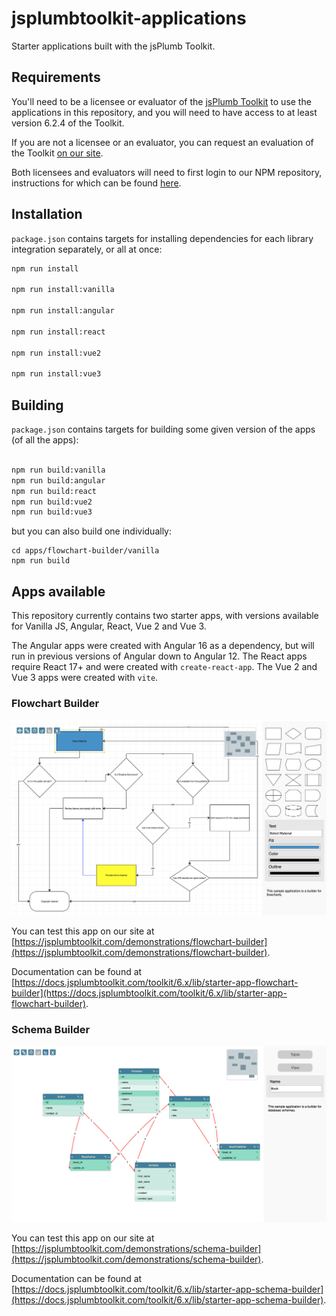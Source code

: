 # jsplumbtoolkit-applications

Starter applications built with the jsPlumb Toolkit.

## Requirements

You'll need to be a licensee or evaluator of the [jsPlumb Toolkit](https://jsplumbtoolkit.com) to use the applications in this repository, and you will need to have access to at least version 6.2.4 of the Toolkit.

If you are not a licensee or an evaluator, you can request an evaluation of the Toolkit [on our site](https://jsplumbtoolkit.com/trial).

Both licensees and evaluators will need to first login to our NPM repository, instructions for which can be found [here](https://docs.jsplumbtoolkit.com/toolkit/6.x/lib/npm-repository).

## Installation

`package.json` contains targets for installing dependencies for each library integration separately, or all at once:

```bash
npm run install

npm run install:vanilla

npm run install:angular

npm run install:react

npm run install:vue2

npm run install:vue3

```

## Building

`package.json` contains targets for building some given version of the apps (of all the apps):

```bash

npm run build:vanilla
npm run build:angular
npm run build:react
npm run build:vue2
npm run build:vue3

```

but you can also build one individually:

```
cd apps/flowchart-builder/vanilla
npm run build
```



## Apps available

This repository currently contains two starter apps, with versions available for Vanilla JS, Angular, React, Vue 2 and Vue 3.

The Angular apps were created with Angular 16 as a dependency, but will run in previous versions of Angular down to Angular 12.  The React apps require React 17+ and were created with `create-react-app`. The Vue 2 and Vue 3 apps were created with `vite`.


### Flowchart Builder

![](img/flowchart-builder.png)

You can test this app on our site at [https://jsplumbtoolkit.com/demonstrations/flowchart-builder](https://jsplumbtoolkit.com/demonstrations/flowchart-builder). 

Documentation can be found at [https://docs.jsplumbtoolkit.com/toolkit/6.x/lib/starter-app-flowchart-builder](https://docs.jsplumbtoolkit.com/toolkit/6.x/lib/starter-app-flowchart-builder).

### Schema Builder

![](img/schema-builder.png)

You can test this app on our site at [https://jsplumbtoolkit.com/demonstrations/schema-builder](https://jsplumbtoolkit.com/demonstrations/schema-builder).

Documentation can be found at [https://docs.jsplumbtoolkit.com/toolkit/6.x/lib/starter-app-schema-builder](https://docs.jsplumbtoolkit.com/toolkit/6.x/lib/starter-app-schema-builder).
